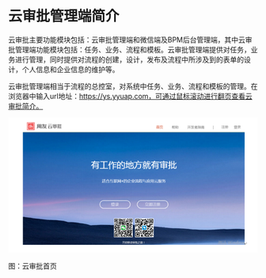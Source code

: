 # 云审批管理端简介

云审批主要功能模块包括：云审批管理端和微信端及BPM后台管理端，其中云审批管理端功能模块包括：任务、业务、流程和模板。云审批管理端提供对任务，业务进行管理，同时提供对流程的创建，设计，发布及流程中所涉及到的表单的设计，个人信息和企业信息的维护等。


云审批管理端相当于流程的总控室，对系统中任务、业务、流程和模板的管理。在浏览器中输入url地址：https://ys.yyuap.com，可通过鼠标滚动进行翻页查看云审批简介。

![](/articles/approval/2-/images/image3.png)

图：云审批首页

